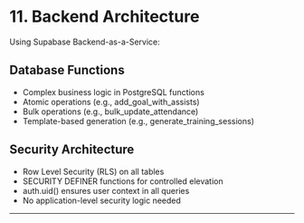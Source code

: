 # 11. Backend Architecture

Using Supabase Backend-as-a-Service:

## Database Functions
- Complex business logic in PostgreSQL functions
- Atomic operations (e.g., add_goal_with_assists)
- Bulk operations (e.g., bulk_update_attendance)
- Template-based generation (e.g., generate_training_sessions)

## Security Architecture
- Row Level Security (RLS) on all tables
- SECURITY DEFINER functions for controlled elevation
- auth.uid() ensures user context in all queries
- No application-level security logic needed

---
